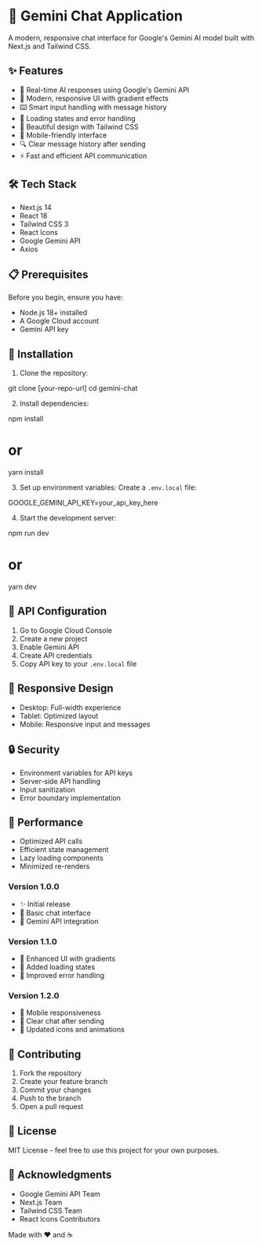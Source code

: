 # 🤖 Gemini Chat Application

A modern, responsive chat interface for Google's Gemini AI model built with Next.js and Tailwind CSS.

## ✨ Features

- 🚀 Real-time AI responses using Google's Gemini API
- 💅 Modern, responsive UI with gradient effects
- ⌨️ Smart input handling with message history
- 🔄 Loading states and error handling
- 🎨 Beautiful design with Tailwind CSS
- 📱 Mobile-friendly interface
- 🔍 Clear message history after sending
- ⚡ Fast and efficient API communication

## 🛠️ Tech Stack

- Next.js 14
- React 18
- Tailwind CSS 3
- React Icons
- Google Gemini API
- Axios

## 📋 Prerequisites

Before you begin, ensure you have:

- Node.js 18+ installed
- A Google Cloud account
- Gemini API key

## 🚀 Installation

1. Clone the repository:

git clone [your-repo-url]
cd gemini-chat

2. Install dependencies:

npm install

# or

yarn install

3. Set up environment variables:
   Create a `.env.local` file:

GOOGLE_GEMINI_API_KEY=your_api_key_here

4. Start the development server:

npm run dev

# or

yarn dev

## 🔑 API Configuration

1. Go to Google Cloud Console
2. Create a new project
3. Enable Gemini API
4. Create API credentials
5. Copy API key to your `.env.local` file

## 📱 Responsive Design

- Desktop: Full-width experience
- Tablet: Optimized layout
- Mobile: Responsive input and messages

## 🔒 Security

- Environment variables for API keys
- Server-side API handling
- Input sanitization
- Error boundary implementation

## 🚀 Performance

- Optimized API calls
- Efficient state management
- Lazy loading components
- Minimized re-renders

### Version 1.0.0

- ✨ Initial release
- 🎨 Basic chat interface
- 🔌 Gemini API integration

### Version 1.1.0

- 🚀 Enhanced UI with gradients
- 🔄 Added loading states
- 🎯 Improved error handling

### Version 1.2.0

- 📱 Mobile responsiveness
- 🧹 Clear chat after sending
- 🎨 Updated icons and animations

## 🤝 Contributing

1. Fork the repository
2. Create your feature branch
3. Commit your changes
4. Push to the branch
5. Open a pull request

## 📄 License

MIT License - feel free to use this project for your own purposes.

## 🙏 Acknowledgments

- Google Gemini API Team
- Next.js Team
- Tailwind CSS Team
- React Icons Contributors

Made with ❤️ and ☕
